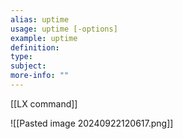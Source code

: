```yaml
---
alias: uptime
usage: uptime [-options]
example: uptime
definition: 
type: 
subject: 
more-info: ""
---
```

 
[[LX command]]

![[Pasted image 20240922120617.png]]